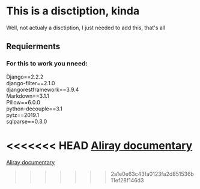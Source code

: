 # This is a disctiption, kinda

Well, not actualy a disctiption, I just needed to add this, that's all

## Requierments

### For this to work you nneed:  
Django==2.2.2  
django-filter==2.1.0  
djangorestframework==3.9.4  
Markdown==3.1.1  
Pillow==6.0.0  
python-decouple==3.1  
pytz==2019.1  
sqlparse==0.3.0 

<<<<<<< HEAD
[Aliray documentary](https://app.apiary.io/neobis13julytask/editor )  
=======
[Aliray documentary](https://app.apiary.io/neobis13julytask/editor )
>>>>>>> 2a1e0e63c43fa0123fa2d851536b11ef28f146d3

